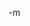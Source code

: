 <a href="http://www.calvin.edu/~adams/research/microwulf/"><img src="http://www.earthvssoup.com/sp3w/uploaded_images/MicrowulfDesign-783745.png" border="0" alt="" /></a><br/>
-m